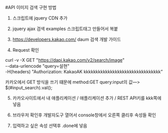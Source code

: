#API 이미지 검색 구현 방법

1. 스크립트에 jquery CDN 추가

2. jquery ajax 검색 examples 스크립트태그 만들어서 복붙

3. https://developers.kakao.com/ daum 검색 개발 가이드

4. Request 확인

curl -v -X GET "https://dapi.kakao.com/v2/search/image" \
--data-urlencode "query=설현" \
-H(headers) "Authorization: KakaoAK kkkkkkkkkkkkkkkkkkkkkkkkkkkkkkkk”

카카오에서 GET 방식을 쓰기 떄문에 method:GET
query:input의 값—> $(#input_search).val();

5. 카카오사이트에서 내 애플리케이션 / 애플리케이션 추가 / REST API키를 kkk쪽에 넣음

5. 브라우저 확인후 개발자도구 열어서 console창에서 오른쪽 클리후 속성들 확인

6. 입력하고 싶은 속성 선택후 .done에 넣음